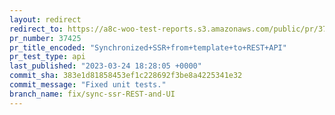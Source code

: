 ```yaml
---
layout: redirect
redirect_to: https://a8c-woo-test-reports.s3.amazonaws.com/public/pr/37425/api/index.html
pr_number: 37425
pr_title_encoded: "Synchronized+SSR+from+template+to+REST+API"
pr_test_type: api
last_published: "2023-03-24 18:28:05 +0000"
commit_sha: 383e1d81858453ef1c228692f3be8a4225341e32
commit_message: "Fixed unit tests."
branch_name: fix/sync-ssr-REST-and-UI
---
```

